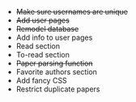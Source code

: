 - ~~Make sure usernames are unique~~
- ~~Add user pages~~
- ~~Remodel database~~
- Add info to user pages
- Read section
- To-read section
- ~~Paper parsing function~~
- Favorite authors section
- Add fancy CSS
- Restrict duplicate papers